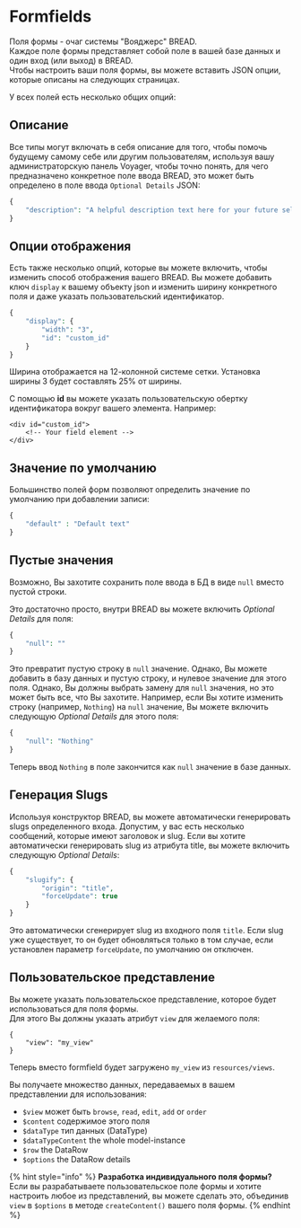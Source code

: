 # Formfields

Поля формы - очаг системы "Вояджерс" BREAD.  
Каждое поле формы представляет собой поле в вашей базе данных и один вход (или выход) в BREAD.  
Чтобы настроить ваши поля формы, вы можете вставить JSON опции, которые описаны на следующих страницах.  

У всех полей есть несколько общих опций:

## Описание

Все типы могут включать в себя описание для того, чтобы помочь будущему самому себе или другим пользователям, используя вашу администраторскую панель Voyager, чтобы точно понять, для чего предназначено конкретное поле ввода BREAD, это может быть определено в поле ввода `Optional Details`  JSON:

```php
{
    "description": "A helpful description text here for your future self."
}
```

## Опции отображения

Есть также несколько опций, которые вы можете включить, чтобы изменить способ отображения вашего BREAD. Вы можете добавить ключ `display` к вашему объекту json и изменить ширину конкретного поля и даже указать пользовательский идентификатор.

```php
{
    "display": {
        "width": "3",
        "id": "custom_id"
    }
}
```

Ширина отображается на 12-колонной системе сетки. Установка ширины 3 будет составлять 25% от ширины.

С помощью **id** вы можете указать пользовательскую обертку идентификатора вокруг вашего элемента. Например:

```markup
<div id="custom_id">
    <!-- Your field element -->
</div>
```

## Значение по умолчанию

Большинство полей форм позволяют определить значение по умолчанию при добавлении записи:

```php
{
    "default" : "Default text"
}
```

## Пустые значения

Возможно, Вы захотите сохранить поле ввода в БД в виде `null` вместо пустой строки.

Это достаточно просто, внутри BREAD вы можете включить _Optional Details_ для поля:

```php
{
    "null": ""
}
```

Это превратит пустую строку в `null` значение. Однако, Вы можете добавить в базу данных и пустую строку, и нулевое значение для этого поля. Однако, Вы должны выбрать замену для `null` значения, но это может быть все, что Вы захотите. Например, если Вы хотите изменить строку \(например, `Nothing`\) на `null` значение, Вы можете включить следующую _Optional Details_ для этого поля:

```php
{
    "null": "Nothing"
}
```

Теперь ввод `Nothing` в поле закончится как `null` значение в базе данных.

## Генерация Slugs

Используя конструктор BREAD, вы можете автоматически генерировать slugs определенного входа. Допустим, у вас есть несколько сообщений, которые имеют заголовок и slug. Если вы хотите автоматически генерировать slug из атрибута title, вы можете включить следующую _Optional Details_:

```php
{
    "slugify": {
        "origin": "title",
        "forceUpdate": true
    }
}
```

Это автоматически сгенерирует slug из входного поля `title`. Если slug уже существует, то он будет обновляться только в том случае, если установлен параметр `forceUpdate`, по умолчанию он отключен.

## Пользовательское представление

Вы можете указать пользовательское представление, которое будет использоваться для поля формы.  
Для этого Вы должны указать атрибут `view` для желаемого поля:

```text
{
    "view": "my_view"
}
```

Теперь вместо formfield будет загружено `my_view` из `resources/views`.

Вы получаете множество данных, передаваемых в вашем представлении для использования:

* `$view` может быть `browse`, `read`, `edit`, `add` or `order`
* `$content` содержимое этого поля
* `$dataType` тип данных (DataType)
* `$dataTypeContent` the whole model-instance
* `$row` the DataRow
* `$options` the DataRow details

{% hint style="info" %}
**Разработка индивидуального поля формы?**  
Если вы разрабатываете пользовательское поле формы и хотите настроить любое из представлений, вы можете сделать это, объединив `view` в `$options` в методе `createContent()` вашего поля формы.
{% endhint %}
